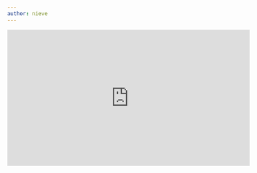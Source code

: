 ```yaml
---
author: nieve
---
```


<iframe width="560" height="315" src="https://www.youtube-nocookie.com/embed/XhRWMV4QCXE?si=IDLnxypeSQ-VKVCN" title="YouTube video player" frameborder="0" allow="accelerometer; autoplay; clipboard-write; encrypted-media; gyroscope; picture-in-picture; web-share" allowfullscreen></iframe>